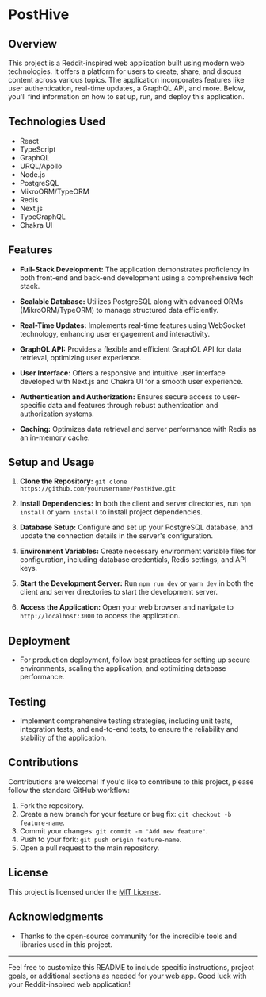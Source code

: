 # PostHive

## Overview

This project is a Reddit-inspired web application built using modern web technologies. It offers a platform for users to create, share, and discuss content across various topics. The application incorporates features like user authentication, real-time updates, a GraphQL API, and more. Below, you'll find information on how to set up, run, and deploy this application.

## Technologies Used

- React
- TypeScript
- GraphQL
- URQL/Apollo
- Node.js
- PostgreSQL
- MikroORM/TypeORM
- Redis
- Next.js
- TypeGraphQL
- Chakra UI

## Features

- **Full-Stack Development:** The application demonstrates proficiency in both front-end and back-end development using a comprehensive tech stack.

- **Scalable Database:** Utilizes PostgreSQL along with advanced ORMs (MikroORM/TypeORM) to manage structured data efficiently.

- **Real-Time Updates:** Implements real-time features using WebSocket technology, enhancing user engagement and interactivity.

- **GraphQL API:** Provides a flexible and efficient GraphQL API for data retrieval, optimizing user experience.

- **User Interface:** Offers a responsive and intuitive user interface developed with Next.js and Chakra UI for a smooth user experience.

- **Authentication and Authorization:** Ensures secure access to user-specific data and features through robust authentication and authorization systems.

- **Caching:** Optimizes data retrieval and server performance with Redis as an in-memory cache.

## Setup and Usage

1. **Clone the Repository:** `git clone https://github.com/yourusername/PostHive.git`

2. **Install Dependencies:** In both the client and server directories, run `npm install` or `yarn install` to install project dependencies.

3. **Database Setup:** Configure and set up your PostgreSQL database, and update the connection details in the server's configuration.

4. **Environment Variables:** Create necessary environment variable files for configuration, including database credentials, Redis settings, and API keys.

5. **Start the Development Server:** Run `npm run dev` or `yarn dev` in both the client and server directories to start the development server.

6. **Access the Application:** Open your web browser and navigate to `http://localhost:3000` to access the application.

## Deployment

- For production deployment, follow best practices for setting up secure environments, scaling the application, and optimizing database performance.

## Testing

- Implement comprehensive testing strategies, including unit tests, integration tests, and end-to-end tests, to ensure the reliability and stability of the application.

## Contributions

Contributions are welcome! If you'd like to contribute to this project, please follow the standard GitHub workflow:

1. Fork the repository.
2. Create a new branch for your feature or bug fix: `git checkout -b feature-name`.
3. Commit your changes: `git commit -m "Add new feature"`.
4. Push to your fork: `git push origin feature-name`.
5. Open a pull request to the main repository.

## License

This project is licensed under the [MIT License](LICENSE).

## Acknowledgments

- Thanks to the open-source community for the incredible tools and libraries used in this project.

---

Feel free to customize this README to include specific instructions, project goals, or additional sections as needed for your web app. Good luck with your Reddit-inspired web application!
